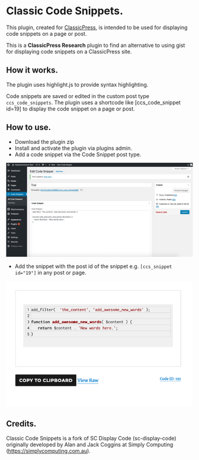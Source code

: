 # Classic Code Snippets.

This plugin, created for [ClassicPress](https://www.classicpress.net/), is intended to be used for displaying code snippets on a page or post.

This is a **ClassicPress Research** plugin to find an alternative to using gist for displaying code snippets on a ClassicPress site.

## How it works.
The plugin uses highlight.js to provide syntax highlighting.

Code snippets are saved or edited in the custom post type `ccs_code_snippets`. The plugin uses a shortcode like [ccs_code_snippet id=19] to display the code snippet on a page or post.

## How to use.
- Download the plugin zip
- Install and activate the plugin via plugins admin.
- Add a code snippet via the Code Snippet post type.

<img src="assets/images/Screenshot-1.png" alt="Adding code snippet into the editor">

- Add the snippet with the post id of the snippet e.g. `[ccs_snippet id="19"]` in any post or page.

<img src="assets/images/Screenshot-2.png" alt="Add shortcode to page or post.">

## Credits.
Classic Code Snippets is a fork of SC Display Code (sc-display-code) originally developed by Alan and Jack Coggins at Simply Computing (https://simplycomputing.com.au).
